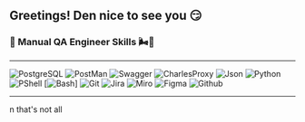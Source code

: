 ## Greetings! Den nice to see you 😏

### 🐍 Manual QA Engineer Skills 🌬️👾 

---

![PostgreSQL](https://img.shields.io/badge/PostgreSQL-316192?style=for-the-badge&logo=postgresql&logoColor=white)
![PostMan](https://img.shields.io/badge/Postman-FF6C37?style=for-the-badge&logo=Postman&logoColor=white)
![Swagger](https://img.shields.io/badge/Swagger-green?style=for-the-badge&logo=swagger)
![CharlesProxy](https://img.shields.io/badge/Charles_proxy-blue?style=for-the-badge&logo=charles)
![Json](https://img.shields.io/badge/json-5E5C5C?style=for-the-badge&logo=json&logoColor=white)
![Python](https://img.shields.io/badge/Python-FFD43B?style=for-the-badge&logo=python&logoColor=blue)
![PShell](https://img.shields.io/badge/powershell-5391FE?style=for-the-badge&logo=powershell&logoColor=white)
[![Bash](https://img.shields.io/badge/Bash-4EAA25?logo=gnubash&logoColor=fff)]
![Git](https://img.shields.io/badge/GIT-E44C30?style=for-the-badge&logo=git&logoColor=white)
![Jira](https://img.shields.io/badge/Jira-0052CC?style=for-the-badge&logo=Jira&logoColor=white)
![Miro](https://img.shields.io/badge/Miro-F7C922?style=for-the-badge&logo=Miro&logoColor=050036)
![Figma](https://img.shields.io/badge/Figma-F24E1E?style=for-the-badge&logo=figma&logoColor=white)
![Github](https://img.shields.io/badge/GitHub-100000?style=for-the-badge&logo=github&logoColor=white)

---

n that's not all

